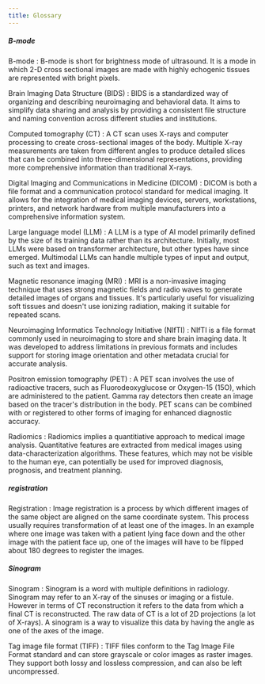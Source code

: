 ```yaml
---
title: Glossary
---
```



<h5 id="b">B-mode</h5>
B-mode
: B-mode is short for brightness mode of ultrasound. It is a mode in which 2-D cross sectional images are made with highly echogenic tissues are represented with bright pixels.


Brain Imaging Data Structure (BIDS)
: BIDS is a standardized way of organizing and describing neuroimaging and behavioral data. It aims to simplify data sharing and analysis by providing a consistent file structure and naming convention across different studies and institutions.

Computed tomography (CT)
: A CT scan uses X-rays and computer processing to create cross-sectional images of the body. Multiple X-ray measurements are taken from different angles to produce detailed slices that can be combined into three-dimensional representations, providing more comprehensive information than traditional X-rays.

Digital Imaging and Communications in Medicine (DICOM)
: DICOM is both a file format and a communication protocol standard for medical imaging. It allows for the integration of medical imaging devices, servers, workstations, printers, and network hardware from multiple manufacturers into a comprehensive information system.

Large language model (LLM)
: A LLM is a type of AI model primarily defined by the size of its training data rather than its architecture. Initially, most LLMs were based on transformer architecture, but other types have since emerged. Multimodal LLMs can handle multiple types of input and output, such as text and images.

Magnetic resonance imaging (MRI)
: MRI is a non-invasive imaging technique that uses strong magnetic fields and radio waves to generate detailed images of organs and tissues. It's particularly useful for visualizing soft tissues and doesn't use ionizing radiation, making it suitable for repeated scans.

Neuroimaging Informatics Technology Initiative (NIfTI)
: NIfTI is a file format commonly used in neuroimaging to store and share brain imaging data. It was developed to address limitations in previous formats and includes support for storing image orientation and other metadata crucial for accurate analysis.

Positron emission tomography (PET)
: A PET scan involves the use of radioactive tracers, such as Fluorodeoxyglucose or Oxygen-15 (15O), which are administered to the patient. Gamma ray detectors then create an image based on the tracer's distribution in the body. PET scans can be combined with or registered to other forms of imaging for enhanced diagnostic accuracy.



Radiomics
: Radiomics implies a quantitiative approach to medical image analysis. Quantitative features are extracted from medical images using data-characterization algorithms. These features, which may not be visible to the human eye, can potentially be used for improved diagnosis, prognosis, and treatment planning.


<h5 id="Registration">registration</h5>
Registration
: Image registration is a process by which different images of the same object are aligned on the same coordinate system. This process usually requires transformation of at least one of the images. In an example where one image was taken with a patient lying face down and the other image with the patient face up, one of the images will have to be flipped about 180 degrees to register the images. 


<h5 id="sinogram">Sinogram</h5>
Sinogram
: Sinogram is a word with multiple definitions in radiology. Sinogram may refer to an X-ray of the sinuses or imaging or a fistule.  However in terms of CT reconstruction it refers to the data from which a final CT is reconstructed. The raw data of CT is a lot of 2D projections (a lot of X-rays). A sinogram is a way to visualize this data by having the angle as one of the axes of the image. 

Tag image file format (TIFF)
: TIFF files conform to the Tag Image File Format standard and can store grayscale or color images as raster images. They support both lossy and lossless compression, and can also be left uncompressed.
